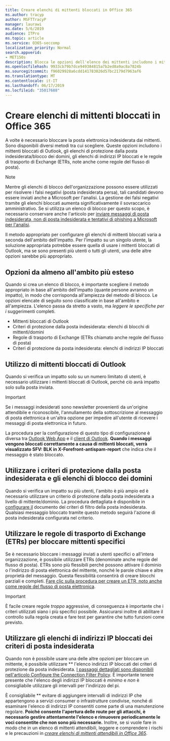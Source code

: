 ```yaml
---
title: Creare elenchi di mittenti bloccati in Office 365
ms.author: tracyp
author: MSFTTracyP
manager: laurawi
ms.date: 5/6/2019
audience: ITPro
ms.topic: article
ms.service: O365-seccomp
localization_priority: Normal
search.appverid:
- MET150s
description: Blocca le opzioni dell'elenco dei mittenti includono i mittenti bloccati di Outlook, gli elenchi di mittenti/domini di protezione dalla posta indesiderata, gli elenchi di indirizzi IP bloccati e le regole di trasporto di Exchange (ETRs) denominate anche regole
ms.openlocfilehash: 9933cb79b7dce949384815a7b2ed8a9ac8a7824b
ms.sourcegitcommit: f96029928a6cdd141783026d57bc2179d7963af6
ms.translationtype: MT
ms.contentlocale: it-IT
ms.lasthandoff: 06/17/2019
ms.locfileid: "35017688"
---
```

# <a name="create-block-sender-lists-in-office-365"></a>Creare elenchi di mittenti bloccati in Office 365

A volte è necessario bloccare la posta elettronica indesiderata dai mittenti. Sono disponibili diversi metodi tra cui scegliere. Queste opzioni includono i mittenti bloccati di Outlook, gli elenchi di protezione dalla posta indesiderata/blocco dei domini, gli elenchi di indirizzi IP bloccati e le regole di trasporto di Exchange (ETRs, note anche come regole del flusso di posta).

> [!NOTE]
> Mentre gli elenchi di blocco dell'organizzazione possono essere utilizzati per risolvere i falsi negativi (posta indesiderata persa), tali candidati devono essere inviati anche a Microsoft per l'analisi. La gestione dei falsi negativi tramite gli elenchi bloccati aumenta significativamente il sovraccarico amministrativo. Se si utilizza un elenco di blocco per questo scopo, è necessario conservare anche l'articolo per [inviare messaggi di posta indesiderata, non di posta indesiderata e tentativi di phishing a Microsoft per l'analisi](https://docs.microsoft.com/en-us/office365/SecurityCompliance/submit-spam-non-spam-and-phishing-scam-messages-to-microsoft-for-analysis).

Il metodo appropriato per configurare gli elenchi di mittenti bloccati varia a seconda dell'ambito dell'impatto. Per l'impatto su un singolo utente, la soluzione appropriata potrebbe essere quella di usare i mittenti bloccati di Outlook, ma se sono presenti più utenti o tutti gli utenti, una delle altre opzioni sarebbe più appropriato.

## <a name="options-from-least-to-broadest-scope"></a>Opzioni da almeno all'ambito più esteso

Quando si crea un elenco di blocco, è importante scegliere il metodo appropriato in base all'ambito dell'impatto (quante persone avranno un impatto), in modo che corrisponda all'ampiezza del metodo di blocco. Le opzioni elencate di seguito sono classificate in base all'ambito e all'ampiezza. L'elenco passa da stretto a vasto, ma *leggere le specifiche per i* suggerimenti completi.

- Mittenti bloccati di Outlook
- Criteri di protezione dalla posta indesiderata: elenchi di blocchi di mittenti/domini
- Regole di trasporto di Exchange (ETRs chiamato anche regole del flusso di posta)
- Criteri di protezione da posta indesiderata: elenchi di indirizzi IP bloccati

## <a name="use-outlook-blocked-senders"></a>Utilizzo di mittenti bloccati di Outlook

Quando si verifica un impatto solo su un numero limitato di utenti, è necessario utilizzare i mittenti bloccati di Outlook, perché ciò avrà impatto solo sulla posta inviata.

> [!IMPORTANT]
> Se i messaggi indesiderati sono newsletter provenienti da un'origine attendibile e riconoscibile, l'annullamento della sottoscrizione al messaggio di posta elettronica è un'altra opzione per impedire all'utente di ricevere i messaggi di posta elettronica in futuro.

La procedura per la configurazione di questo tipo di configurazione è diversa tra [Outlook Web App](https://support.office.com/en-us/article/block-or-allow-junk-email-settings-48c9f6f7-2309-4f95-9a4d-de987e880e46) e il [client di Outlook](https://support.office.com/en-us/article/overview-of-the-junk-email-filter-5ae3ea8e-cf41-4fa0-b02a-3b96e21de089). **Quando i messaggi vengono bloccati correttamente a causa di mittenti bloccati, verrà visualizzato SFV: BLK in X-Forefront-antispam-report** che indica che il messaggio è stato bloccato.

## <a name="use-anti-spam-policy-senderdomain-block-lists"></a>Utilizzare i criteri di protezione dalla posta indesiderata e gli elenchi di blocco dei domini

Quando si verifica un impatto su più utenti, l'ambito è più ampio ed è necessario utilizzare un criterio di protezione dalla posta indesiderata a livello di mittente/dominio. La procedura dettagliata è disponibile in [configurare il](https://docs.microsoft.com/en-us/office365/securitycompliance/configure-your-spam-filter-policies) documento dei criteri di filtro della posta indesiderata. Qualsiasi messaggio bloccato tramite questo metodo seguirà l'azione di posta indesiderata configurata nel criterio.

## <a name="use-exchange-transport-rules-etrs-to-block-specific-senders"></a>Utilizzare le regole di trasporto di Exchange (ETRs) per bloccare mittenti specifici

Se è necessario bloccare i messaggi inviati a utenti specifici o all'intera organizzazione, è possibile utilizzare ETRs (denominate anche regole del flusso di posta). ETRs sono più flessibili perché possono attivare il dominio o l'indirizzo di posta elettronica del mittente, nonché le parole chiave e altre proprietà del messaggio. Questa flessibilità consentirà di creare blocchi parziali e completi. [Fare clic sulla procedura per creare un ETR, noto anche come regole del flusso di posta elettronica](https://docs.microsoft.com/en-us/office365/SecurityCompliance/use-mail-flow-rules-to-set-the-spam-confidence-level-scl-in-messages).

> [!IMPORTANT]
> È facile creare regole *troppo* aggressive, di conseguenza è importante che i criteri utilizzati siano i più specifici possibile. Assicurarsi inoltre di abilitare il controllo sulla regola creata e fare test per garantire che tutto funzioni come previsto.

## <a name="use-anti-spam-policy-ip-block-lists"></a>Utilizzare gli elenchi di indirizzi IP bloccati dei criteri di posta indesiderata

Quando non è possibile usare una delle altre opzioni per bloccare un mittente, è possibile utilizzare ** l'elenco indirizzi IP bloccati dei criteri di protezione da posta indesiderata. [I passaggi dettagliati sono disponibili nell'articolo Configure the Connection Filter Policy](https://docs.microsoft.com/en-us/office365/securitycompliance/configure-the-connection-filter-policy). È importante tenere presente che l'elenco degli indirizzi IP bloccati è *minimo* e *non* è consigliabile utilizzare gli intervalli per l'indirizzo del pi.

È consigliabile ** evitare di aggiungere intervalli di indirizzi IP che appartengono a servizi consumer o infrastrutture condivise, nonché di esaminare l'elenco di indirizzi IP consentiti come parte di una manutenzione regolare. **Poiché consente l'apertura delle route per gli attacchi, è necessario gestire attentamente l'elenco e rimuovere periodicamente le voci consentite che non sono più necessarie.** Inoltre, se si vuole fare in modo che in un elenco di mittenti attendibili, leggere e comprendere i rischi e le precauzioni in *[creare elenchi di mittenti attendibili in Office 365](create-safe-sender-lists-in-office-365.md)*.
